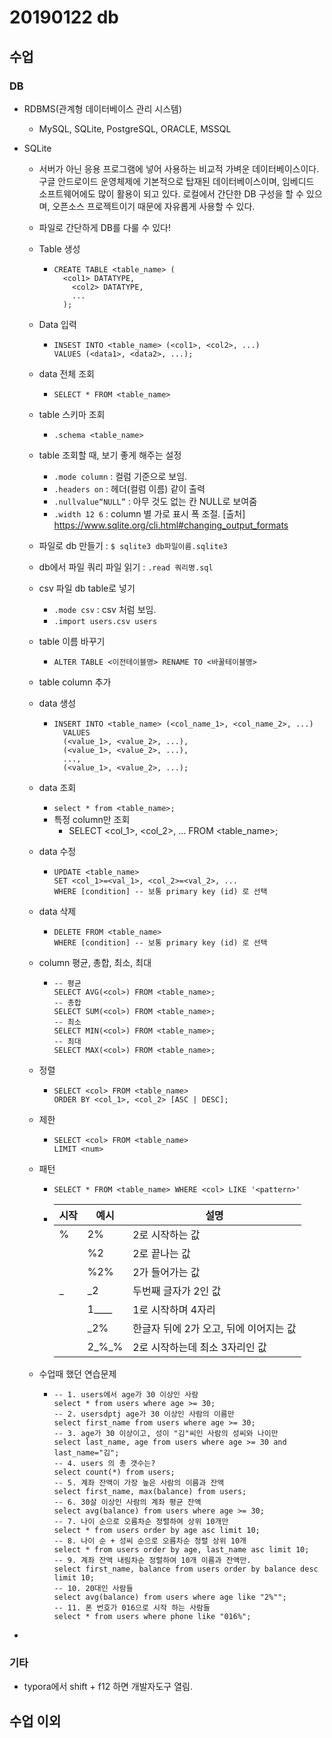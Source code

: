 # 20190122 db

## 수업

### DB

- RDBMS(관계형 데이터베이스 관리 시스템)

  - MySQL, SQLite, PostgreSQL, ORACLE, MSSQL

- SQLite

  - 서버가 아닌 응용 프로그램에 넣어 사용하는 비교적 가벼운 데이터베이스이다. 구글 안드로이드 운영체제에 기본적으로 탑재된 데이터베이스이며, 임베디드 소프트웨어에도 많이 활용이 되고 있다. 로컬에서 간단한 DB 구성을 할 수 있으며, 오픈소스 프로젝트이기 때문에 자유롭게 사용할 수 있다.

  - 파일로 간단하게 DB를 다룰 수 있다!

  - Table 생성

    - ```sqlite
      CREATE TABLE <table_name> (
      	<col1> DATATYPE,
          <col2> DATATYPE,
          ...
      	);
      ```

  - Data 입력

    - ```sqlite
      INSEST INTO <table_name> (<col1>, <col2>, ...)
      VALUES (<data1>, <data2>, ...);
      ```

  - data 전체 조회

    - ```sqlite
      SELECT * FROM <table_name>
      ```

  - table 스키마 조회

    - `.schema <table_name>`

  - table 조회할 때, 보기 좋게 해주는 설정

    - `.mode column` : 컬럼 기준으로 보임.
    - `.headers on`  : 헤더(컬럼 이름) 같이 출력
    - `.nullvalue“NULL”` : 아무 것도 없는 칸 NULL로 보여줌
    - `.width 12 6` : column 별 가로 표시 폭 조절. [출처] https://www.sqlite.org/cli.html#changing_output_formats

  - 파일로 db 만들기 : `$ sqlite3 db파일이름.sqlite3`

  - db에서 파일 쿼리 파일 읽기 : `.read 쿼리명.sql`

  - csv 파일 db table로 넣기

    - `.mode csv`  : csv 처럼 보임.
    - `.import users.csv users`

  - table 이름 바꾸기

    - `ALTER TABLE <이전테이블명> RENAME TO <바꿀테이블명>`

  - table column 추가

  - data 생성

    - ```sqlite
      INSERT INTO <table_name> (<col_name_1>, <col_name_2>, ...)
      	VALUES
      	(<value_1>, <value_2>, ...),
      	(<value_1>, <value_2>, ...),
      	...,
      	(<value_1>, <value_2>, ...);
      ```

  - data 조회

    - `select * from <table_name>;`
    - 특정 column만 조회
      - SELECT <col_1>, <col_2>, ... FROM <table_name>;

  - data 수정

    - ```sqlite
      UPDATE <table_name>
      SET <col_1>=<val_1>, <col_2>=<val_2>, ...
      WHERE [condition] -- 보통 primary key (id) 로 선택
      ```

  - data 삭제

    - ```sqlite
      DELETE FROM <table_name>
      WHERE [condition] -- 보통 primary key (id) 로 선택
      ```

  - column 평균, 총합, 최소, 최대

    - ```sqlite
      -- 평균
      SELECT AVG(<col>) FROM <table_name>;
      -- 총합
      SELECT SUM(<col>) FROM <table_name>;
      -- 최소
      SELECT MIN(<col>) FROM <table_name>;
      -- 최대
      SELECT MAX(<col>) FROM <table_name>;
      ```

  - 정렬

    - ```sqlite
      SELECT <col> FROM <table_name>
      ORDER BY <col_1>, <col_2> [ASC | DESC];
      ```

  - 제한

    - ```sqlite
      SELECT <col> FROM <table_name>
      LIMIT <num>
      ```

  - 패턴

    - ```sqlite
      SELECT * FROM <table_name> WHERE <col> LIKE '<pattern>'
      
      ```

    - | 시작 | 예시      | 설명                                   |
      | ---- | --------- | -------------------------------------- |
      | %    | 2%        | 2로 시작하는 값                        |
      |      | %2        | 2로 끝나는 값                          |
      |      | %2%       | 2가 들어가는 값                        |
      | _    | _2        | 두번째 글자가 2인 값                   |
      |      | 1\_\_\_\_ | 1로 시작하며 4자리                     |
      |      | _2%       | 한글자 뒤에 2가 오고, 뒤에 이어지는 값 |
      |      | 2\_%\_%   | 2로 시작하는데 최소 3자리인 값         |

  - 수업때 했던 연습문제

    - ```sqlite
      -- 1. users에서 age가 30 이상인 사람
      select * from users where age >= 30;
      -- 2. usersdptj age가 30 이상인 사람의 이름만
      select first_name from users where age >= 30;
      -- 3. age가 30 이상이고, 성이 "김"씨인 사람의 성씨와 나이만
      select last_name, age from users where age >= 30 and last_name="김";
      -- 4. users 의 총 갯수는?
      select count(*) from users;
      -- 5. 계좌 잔액이 가장 높은 사람의 이름과 잔액
      select first_name, max(balance) from users;
      -- 6. 30살 이상인 사람의 계좌 평균 잔액
      select avg(balance) from users where age >= 30;
      -- 7. 나이 순으로 오름차순 정렬하여 상위 10개만
      select * from users order by age asc limit 10;
      -- 8. 나이 순 + 성씨 순으로 오름차순 정렬 상위 10개
      select * from users order by age, last_name asc limit 10;
      -- 9. 계좌 잔액 내림차순 정렬하여 10개 이름과 잔액만.
      select first_name, balance from users order by balance desc limit 10;
      -- 10. 20대인 사람들
      select avg(balance) from users where age like "2%"";
      -- 11. 폰 번호가 016으로 시작 하는 사람들
      select * from users where phone like "016%";
      ```

- 





### 기타

- typora에서 shift + f12 하면 개발자도구 열림.



## 수업 이외

